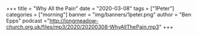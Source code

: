 +++
title = "Why All the Pain"
date = "2020-03-08"
tags = ["1Peter"]
categories = ["morning"]
banner = "img/banners/1peter.png"
author = "Ben Epps"
podcast ="http://longmeadow-church.org.uk/files/mp3/2020/20200308-WhyAllThePain.mp3"
+++
